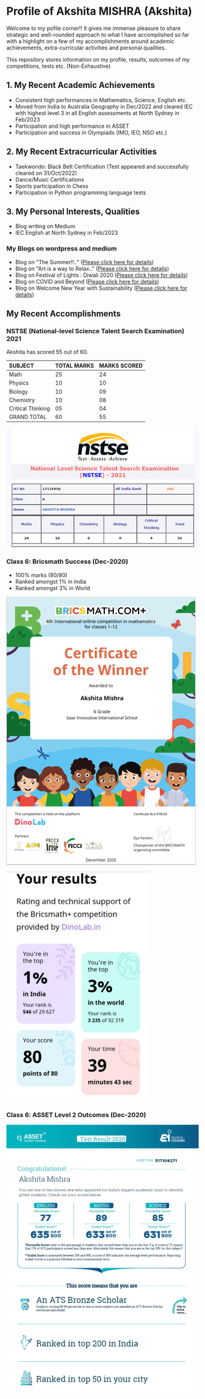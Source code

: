 # Profile of Akshita MISHRA (Akshita)

Welcome to my pofile corner!! It gives me immense pleasure to share strategic and well-rounded approach to what I have accomplished so far with a highlight on a few of my accomplishments around academic achievements, extra-curricular activities and personal qualities. 

This repository stores information on my profile, results, outcomes of my competitions, tests etc. (Non-Exhaustive)

## 1. My Recent Academic Achievements

- Consistent high performances in Mathematics, Science, English etc.
- Moved from India to Australia Geography in Dec/2022 and cleared IEC with highest level 3 in all English assessments at North Sydney in Feb/2023
- Participation and high performance in ASSET
- Participation and success in Olympiads (IMO, IEO, NSO etc.)


## 2. My Recent Extracurricular Activities

- Taekwondo: Black Belt Certification (Test appeared and successfully cleared on 31/Oct/2022)
- Dance/Music Certifications
- Sports participation in Chess
- Participation in Python programming language tests 

## 3. My Personal Interests, Qualities

- Blog writing on Medium
- IEC English at North Sydney in Feb/2023

### My Blogs on wordpress and medium

- Blog on "The Summer!!.." ([Please click here for details](https://mishra-akszita.medium.com/the-summer-ce489ba5be8e))
- Blog on "Art is a way to Relax.." ([Please click here for details](https://medium.com/@mishra.akszita/art-is-a-way-to-relax-178964c64a1c))
- Blog on Festival of Lights : Diwali 2020 ([Please click here for details](https://thinktoinnovate.wordpress.com/2020/12/15/happy-diwali-2020-festival-of-lights/))
- Blog on COVID and Beyond ([Please click here for details](https://thinktoinnovate.wordpress.com/2020/05/29/covid-and-beyond/))
- Blog on Welcome New Year with Sustainability ([Please click here for details](https://mishra-akszita.medium.com/welcome-new-year-with-sustainability-401fdf3fdbad))


## My Recent Accomplishments

### NSTSE (National-level Science Talent Search Examination) 2021 
Akshita has scored 55 out of 60.

SUBJECT           | TOTAL MARKS | MARKS SCORED|
:--               |:--          |:--          |
Math              | 25          | 24          |
Physics           | 10          | 10          |
Biology           | 10          | 09          |
Chemistry         | 10          | 08          |
Critical Thinking | 05          | 04          |
GRAND TOTAL       | 60          | 55          |

![Image1](/images/Akshita_NSTSE_2021.png)

### Class 6: Bricsmath Success (Dec-2020)

- 100% marks (80/80)
- Ranked amongst 1% in India
- Ranked amongst 3% in World

![Image1](/images/Image1.png)

![Image2](/images/Image2.png)

### Class 6: ASSET Level 2 Outcomes (Dec-2020)

![Image3](/images/Image3.png)
